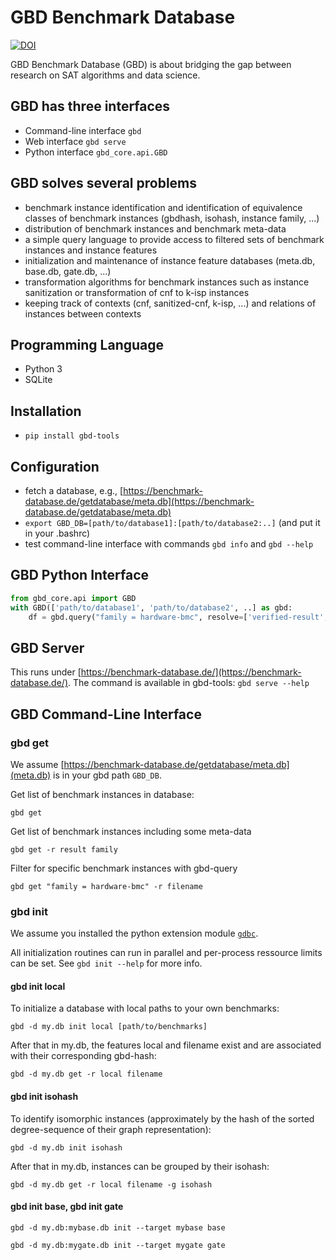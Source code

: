 # GBD Benchmark Database

[![DOI](https://zenodo.org/badge/141396410.svg)](https://zenodo.org/doi/10.5281/zenodo.10213943)

GBD Benchmark Database (GBD) is about bridging the gap between research on SAT algorithms and data science.

## GBD has three interfaces

- Command-line interface `gbd`
- Web interface `gbd serve`
- Python interface `gbd_core.api.GBD`

## GBD solves several problems

- benchmark instance identification and identification of equivalence classes of benchmark instances (gbdhash, isohash, instance family, ...)
- distribution of benchmark instances and benchmark meta-data
- a simple query language to provide access to filtered sets of benchmark instances and instance features
- initialization and maintenance of instance feature databases (meta.db, base.db, gate.db, ...)
- transformation algorithms for benchmark instances such as instance sanitization or transformation of cnf to k-isp instances
- keeping track of contexts (cnf, sanitized-cnf, k-isp, ...) and relations of instances between contexts

## Programming Language

- Python 3
- SQLite

## Installation

- `pip install gbd-tools`

## Configuration

- fetch a database, e.g., [https://benchmark-database.de/getdatabase/meta.db](https://benchmark-database.de/getdatabase/meta.db)
- `export GBD_DB=[path/to/database1]:[path/to/database2:..]` (and put it in your .bashrc)
- test command-line interface with commands `gbd info` and `gbd --help`

## GBD Python Interface

```Python
from gbd_core.api import GBD
with GBD(['path/to/database1', 'path/to/database2', ..] as gbd:
    df = gbd.query("family = hardware-bmc", resolve=['verified-result', 'runtime-kissat'])
```

## GBD Server

This runs under [https://benchmark-database.de/](https://benchmark-database.de/).
The command is available in gbd-tools: `gbd serve --help`

## GBD Command-Line Interface

### gbd get

We assume [https://benchmark-database.de/getdatabase/meta.db](meta.db) is in your gbd path `GBD_DB`.

Get list of benchmark instances in database:

`gbd get`

Get list of benchmark instances including some meta-data

`gbd get -r result family`

Filter for specific benchmark instances with gbd-query

`gbd get "family = hardware-bmc" -r filename`

### gbd init

We assume you installed the python extension module [`gdbc`](https://github.com/Udopia/gbdc).

All initialization routines can run in parallel and per-process ressource limits can be set.
See `gbd init --help` for more info.

#### gbd init local

To initialize a database with local paths to your own benchmarks:

`gbd -d my.db init local [path/to/benchmarks]`

After that in my.db, the features local and filename exist and are associated with their corresponding gbd-hash:

`gbd -d my.db get -r local filename`

#### gbd init isohash

To identify isomorphic instances (approximately by the hash of the sorted degree-sequence of their graph representation):

`gbd -d my.db init isohash`

After that in my.db, instances can be grouped by their isohash:

`gbd -d my.db get -r local filename -g isohash`

#### gbd init base, gbd init gate

`gbd -d my.db:mybase.db init --target mybase base`

`gbd -d my.db:mygate.db init --target mygate gate`
